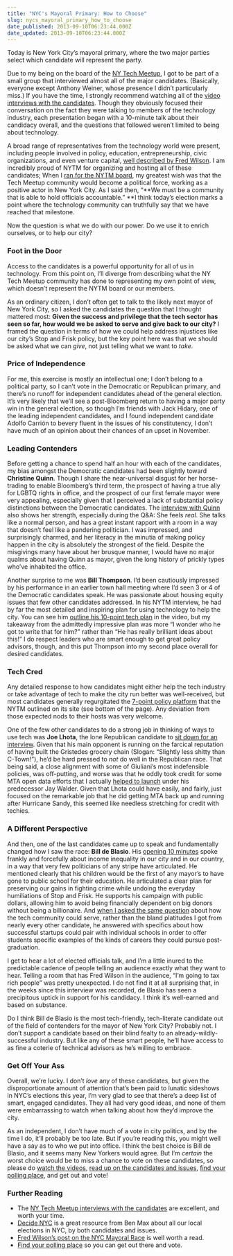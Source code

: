 ```yaml
---
title: "NYC's Mayoral Primary: How to Choose"
slug: nycs_mayoral_primary_how_to_choose
date_published: 2013-09-10T06:23:44.000Z
date_updated: 2013-09-10T06:23:44.000Z
---
```


Today is New York City’s mayoral primary, where the two major parties select which candidate will represent the party.

Due to my being on the board of the [NY Tech Meetup](http://nytm.org/), I got to be part of a small group that interviewed almost all of the major candidates. (Basically, everyone except Anthony Weiner, whose presence I didn’t particularly miss.) If you have the time, I strongly recommend watching all of the [video interviews with the candidates](http://nytm.org/programs/advocacy). Though they obviously focused their conversation on the fact they were talking to members of the technology industry, each presentation began with a 10-minute talk about their candidacy overall, and the questions that followed weren’t limited to being about technology.

A broad range of representatives from the technology world were present, including people involved in policy, education, entrepreneurship, civic organizations, and even venture capital, [well described by Fred Wilson](http://www.avc.com/a_vc/2013/09/the-nyc-mayoral-race.html). I am incredibly proud of NYTM for organizing and hosting all of these candidates; When I [ran for the NYTM board](http://dashes.com/anil/2010/12/im-running-for-the-new-york-tech-meetup-board.html), my greatest wish was that the Tech Meetup community would become a political force, working as a positive actor in New York City. As I said then, “**We must be a community that is able to hold officials accountable.” **I think today’s election marks a point where the technology community can truthfully say that we have reached that milestone.

Now the question is what we do with our power. Do we use it to enrich ourselves, or to help our city?

### Foot in the Door

Access to the candidates is a powerful opportunity for all of us in technology. From this point on, I’ll diverge from describing what the NY Tech Meetup community has done to representing my own point of view, which doesn’t represent the NYTM board or our members.

As an ordinary citizen, I don’t often get to talk to the likely next mayor of New York City, so I asked the candidates the question that I thought mattered most: **Given the success and privilege that the tech sector has seen so far, how would we be asked to serve and give back to our city?** I framed the question in terms of how we could help address injustices like our city’s Stop and Frisk policy, but the key point here was that we should be asked what we can *give*, not just telling what we want to *take*.

### Price of Independence

For me, this exercise is mostly an intellectual one; I don’t belong to a political party, so I can’t vote in the Democratic or Republican primary, and there’s no runoff for independent candidates ahead of the general election. It’s very likely that we’ll see a post-Bloomberg return to having a major party win in the general election, so though I’m friends with Jack Hidary, one of the leading independent candidates, and I found independent candidate Adolfo Carrión to bevery fluent in the issues of his constitutency, I don’t have much of an opinion about their chances of an upset in November.

### Leading Contenders

Before getting a chance to spend half an hour with each of the candidates, my bias amongst the Democratic candidates had been slightly toward **Christine Quinn**. Though I share the near-universal disgust for her horse-trading to enable Bloomberg’s third term, the prospect of having a true ally for LGBTQ rights in office, and the prospect of our first female mayor were very appealing, especially given that I perceived a lack of substantial policy distinctions between the Democratic candidates. The [interview with Quinn](http://vimeo.com/71753740) also shows her strength, especially during the Q&A: She feels *real*. She talks like a normal person, and has a great instant rapport with a room in a way that doesn’t feel like a pandering politician. I was impressed, and surprisingly charmed, and her literacy in the minutia of making policy happen in the city is absolutely the strongest of the field. Despite the misgivings many have about her brusque manner, I would have no major qualms about having Quinn as mayor, given the long history of prickly types who’ve inhabited the office.

Another surprise to me was **Bill Thompson**. I’d been cautiously impressed by his performance in an earlier town hall meeting where I’d seen 3 or 4 of the Democratic candidates speak. He was passionate about housing equity issues that few other candidates addressed. In his NYTM interview, he had by far the most detailed and inspiring plan for using technology to help the city. You can see him [outline his 10-point tech plan](http://vimeo.com/71743319) in the video, but my takeaway from the admittedly impressive plan was more “I wonder who he got to write that for him?” rather than “He has really brilliant ideas about this!” I do respect leaders who are smart enough to get great policy advisors, though, and this put Thompson into my second place overall for desired candidates.

### Tech Cred

Any detailed response to how candidates might either help the tech industry or take advantage of tech to make the city run better was well-received, but most candidates generally regurgitated the [7-point policy platform](http://vimeo.com/71743319) that the NYTM outlined on its site (see bottom of the page). Any deviation from those expected nods to their hosts was very welcome.

One of the few other candidates to do a strong job in thinking of ways to use tech was **Joe Lhota**, the lone Republican candidate to [sit down for an interview](http://vimeo.com/72892503). Given that his main opponent is running on the farcical reputation of having built the Gristedes grocery chain (Slogan: “Slightly less shitty than C-Town!”), he’d be hard pressed to *not* do well in the Republican race. That being said, a close alignment with some of Giuliani’s most indefensible policies, was off-putting, and worse was that he oddly took credit for some MTA open data efforts that I actually [helped to launch](http://dashes.com/anil/2011/03/nyc-mta-ftw.html) under his predecessor Jay Walder. Given that Lhota could have easily, and fairly, just focused on the remarkable job that he did getting MTA back up and running after Hurricane Sandy, this seemed like needless stretching for credit with techies.

### A Different Perspective

And then, one of the last candidates came up to speak and fundamentally changed how I saw the race: **Bill de Blasio**. His [opening 10 minutes](http://vimeo.com/72893482) spoke frankly and forcefully about income inequality in our city and in our country, in a way that very few politicians of any stripe have articulated. He mentioned clearly that his children would be the first of any mayor’s to have gone to public school for their education. He articulated a clear plan for preserving our gains in fighting crime while undoing the everyday humiliations of Stop and Frisk. He supports his campaign with public dollars, allowing him to avoid being financially dependent on big donors without being a billionaire. And [when I asked the same question](http://vimeo.com/72893482#t=658) about how the tech community could serve, rather than the bland platitudes I got from nearly every other candidate, he answered with specifics about how successful startups could pair with individual schools in order to offer students specific examples of the kinds of careers they could pursue post-graduation.

I get to hear a lot of elected officials talk, and I’m a little inured to the predictable cadence of people telling an audience exactly what they want to hear. Telling a room that has Fred Wilson in the audience, “I’m going to tax rich people” was pretty unexpected. I do not find it at all surprising that, in the weeks since this interview was recorded, de Blasio has seen a precipitous uptick in support for his candidacy. I think it’s well-earned and based on substance.

Do I think Bill de Blasio is the most tech-friendly, tech-literate candidate out of the field of contenders for the mayor of New York City? Probably not. I don’t support a candidate based on their blind fealty to an already-wildly-successful industry. But like any of these smart people, he’ll have access to as fine a coterie of technical advisors as he’s willing to embrace.

### Get Off Your Ass

Overall, we’re lucky. I don’t *love* any of these candidates, but given the disproportionate amount of attention that’s been paid to lunatic sideshows in NYC’s elections this year, I’m very glad to see that there’s a deep list of smart, engaged candidates. They all had very good ideas, and none of them were embarrassing to watch when talking about how they’d improve the city.

As an independent, I don’t have much of a vote in city politics, and by the time I do, it’ll probably be too late. But if you’re reading this, you might well have a say as to who we put into office. I think the best choice is Bill de Blasio, and it seems many New Yorkers would agree. But I’m *certain* the worst choice would be to miss a chance to vote on these candidates, so please do [watch the videos](http://nytm.org/programs/advocacy), [read up on the candidates and issues](http://www.decidenyc.com/), [find your polling place](http://nyc.pollsitelocator.com/Search.aspx), and get out and vote!

### Further Reading

- The [NY Tech Meetup interviews with the candidates](http://nytm.org/programs/advocacy) are excellent, and worth your time.
- [Decide NYC](http://www.decidenyc.com/) is a great resource from Ben Max about all our local elections in NYC, by both candidates and issues.
- [Fred Wilson’s post on the NYC Mayoral Race](http://www.avc.com/a_vc/2013/09/the-nyc-mayoral-race.html) is well worth a read.
- [Find your polling place](http://nyc.pollsitelocator.com/Search.aspx) so you can get out there and vote.

